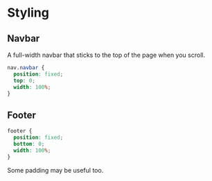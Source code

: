 # Styling

## Navbar

A full-width navbar that sticks to the top of the page when you scroll. 

```css
nav.navbar {
  position: fixed;
  top: 0;
  width: 100%;
}
```

## Footer

```css
footer {
  position: fixed;
  bottom: 0;
  width: 100%;
}
```

Some padding may be useful too.

